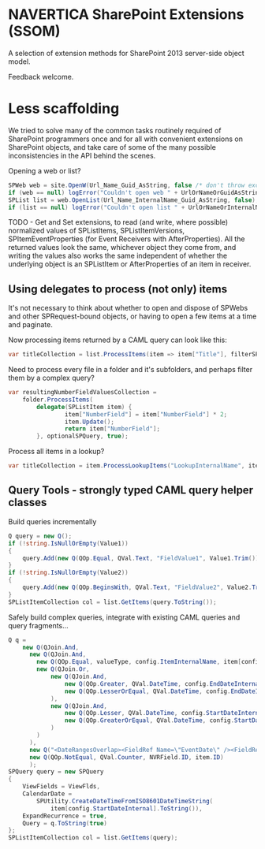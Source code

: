 NAVERTICA SharePoint Extensions (SSOM)
======================================

A selection of extension methods for SharePoint 2013 server-side object model.


Feedback welcome.

Less scaffolding
=================
We tried to solve many of the common tasks routinely required of SharePoint programmers once and for all
with convenient extensions on SharePoint objects, 
and take care of some of the many possible inconsistencies in the API behind the scenes.

Opening a web or list? 
```csharp
SPWeb web = site.OpenW(Url_Name_Guid_AsString, false /* don't throw exception */);
if (web == null) logError("Couldn't open web " + UrlOrNameOrGuidAsString);
SPList list = web.OpenList(Url_Name_InternalName_Guid_AsString, false);
if (list == null) logError("Couldn't open list " + UrlOrNameOrInternalNameOrGuidAsString);
```

TODO - Get and Set extensions, to read (and write, where possible) normalized values of SPListItems, SPListItemVersions,
SPItemEventProperties (for Event Receivers with AfterProperties). All the returned values look the same,
whichever object they come from, and writing the values also works the same independent of whether the
underlying object is an SPListItem or AfterProperties of an item in receiver.

Using delegates to process (not only) items
---------------------------------------
It's not necessary to think about whether to open and dispose of SPWebs and other SPRequest-bound objects,
or having to open a few items at a time and paginate.

Now processing items returned by a CAML query can look like this:
```csharp
var titleCollection = list.ProcessItems(item => item["Title"], filterSPQuery);
```

Need to process every file in a folder and it's subfolders, and perhaps filter them by a complex query?
```csharp
var resultingNumberFieldValuesCollection = 
	folder.ProcessItems(
		delegate(SPListItem item) { 
				item["NumberField"] = item["NumberField"] * 2; 
				item.Update(); 
				return item["NumberField"]; 
		}, optionalSPQuery, true);
```

Process all items in a lookup? 
```csharp
var titleCollection = item.ProcessLookupItems("LookupInternalName", itemInLookup => itemInLookup["Title"]);
```

Query Tools - strongly typed CAML query helper classes
---------------------------------------
Build queries incrementally
```csharp
Q query = new Q();
if (!string.IsNullOrEmpty(Value1))
{
	query.Add(new Q(QOp.Equal, QVal.Text, "FieldValue1", Value1.Trim()));
}
if (!string.IsNullOrEmpty(Value2))
{
	query.Add(new Q(QOp.BeginsWith, QVal.Text, "FieldValue2", Value2.Trim()));
}
SPListItemCollection col = list.GetItems(query.ToString());
```

Safely build complex queries, integrate with existing CAML queries and query fragments...
```csharp
Q q = 
	new Q(QJoin.And,
	  new Q(QJoin.And,
		new Q(QOp.Equal, valueType, config.ItemInternalName, item[config.ItemInternalName]),
		new Q(QJoin.Or,
			new Q(QJoin.And,	
				new Q(QOp.Greater, QVal.DateTime, config.EndDateInternalName, item[config.EndDateInternalName]),
				new Q(QOp.LesserOrEqual, QVal.DateTime, config.EndDateInternalName, item[config.EndDateInternalName]])
			),
			new Q(QJoin.And,	
				new Q(QOp.Lesser, QVal.DateTime, config.StartDateInternal, item[config.StartDateInternal]]),
				new Q(QOp.GreaterOrEqual, QVal.DateTime, config.StartDateInternal, item[config.StartDateInternal]])
			)
		)
	  ),
	  new Q("<DateRangesOverlap><FieldRef Name=\"EventDate\" /><FieldRef Name=\"EndDate\" /><FieldRef Name=\"RecurrenceID\" /><Value Type=\"DateTime\"><Today /></Value></DateRangesOverlap>"),
	  new Q(QOp.NotEqual, QVal.Counter, NVRField.ID, item.ID)
	  );
SPQuery query = new SPQuery
{
	ViewFields = ViewFlds,
	CalendarDate =
		SPUtility.CreateDateTimeFromISO8601DateTimeString(
			item[config.StartDateInternal].ToString()),
	ExpandRecurrence = true,
	Query = q.ToString(true)
};
SPListItemCollection col = list.GetItems(query);
```


